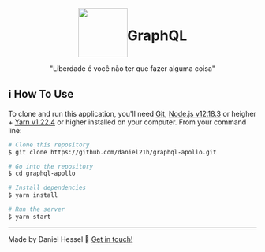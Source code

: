 <div style="display: flex; justify-content: center">
  <img src="https://graphql.org/img/logo.svg" style="width: 100px;" />

  # GraphQL
</div>

<p align="center">"Liberdade é você não ter que fazer alguma coisa"</p>

## :information_source: How To Use
To clone and run this application, you'll need [Git](https://git-scm.com), [Node.js v12.18.3][nodejs] or heigher + [Yarn v1.22.4][yarn] or higher installed on your computer. From your command line:

```bash
# Clone this repository
$ git clone https://github.com/daniel21h/graphql-apollo.git

# Go into the repository
$ cd graphql-apollo

# Install dependencies
$ yarn install

# Run the server
$ yarn start
```

---

Made by Daniel Hessel :wave: [Get in touch!](https://www.linkedin.com/in/daniel-hessel-240731176/)


[nodejs]: https://nodejs.org/
[yarn]: https://yarnpkg.com/
[vc]: https://code.visualstudio.com/
